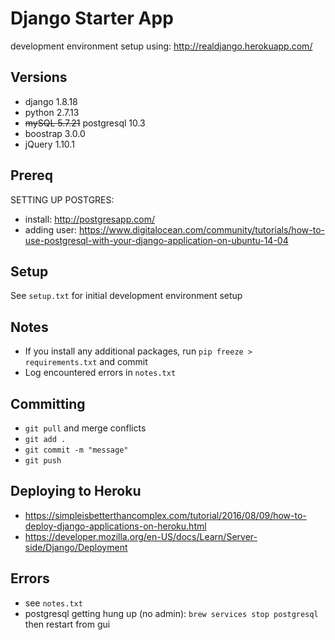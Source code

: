 # Django Starter App
development environment setup using: http://realdjango.herokuapp.com/

## Versions
- django 1.8.18
- python 2.7.13
- ~~mySQL 5.7.21~~ postgresql 10.3
- boostrap 3.0.0
- jQuery 1.10.1

## Prereq
SETTING UP POSTGRES:
- install: http://postgresapp.com/
- adding user: https://www.digitalocean.com/community/tutorials/how-to-use-postgresql-with-your-django-application-on-ubuntu-14-04

## Setup
See `setup.txt` for initial development environment setup

## Notes
- If you install any additional packages, run `pip freeze > requirements.txt` and commit
- Log encountered errors in `notes.txt`

## Committing
- `git pull` and merge conflicts
- `git add .`
- `git commit -m "message"`
- `git push`

## Deploying to Heroku
- https://simpleisbetterthancomplex.com/tutorial/2016/08/09/how-to-deploy-django-applications-on-heroku.html
- https://developer.mozilla.org/en-US/docs/Learn/Server-side/Django/Deployment

## Errors
- see `notes.txt`
- postgresql getting hung up (no admin): `brew services stop postgresql` then restart from gui
